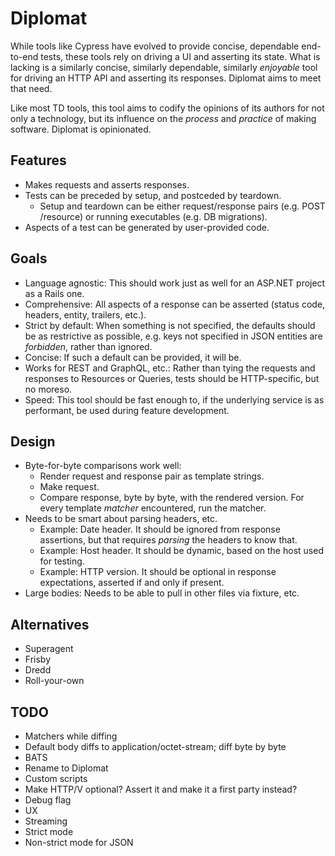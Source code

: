 # Diplomat

While tools like Cypress have evolved to provide concise, dependable end-to-end tests, these tools rely on driving a UI and asserting its state. What is lacking is a similarly concise, similarly dependable, similarly _enjoyable_ tool for driving an HTTP API and asserting its responses. Diplomat aims to meet that need.

Like most TD tools, this tool aims to codify the opinions of its authors for not only a technology, but its influence on the _process_ and _practice_ of making software. Diplomat is opinionated.

## Features

- Makes requests and asserts responses.
- Tests can be preceded by setup, and postceded by teardown.
  - Setup and teardown can be either request/response pairs (e.g. POST /resource) or running executables (e.g. DB migrations).
- Aspects of a test can be generated by user-provided code.

## Goals

- Language agnostic: This should work just as well for an ASP.NET project as a Rails one.
- Comprehensive: All aspects of a response can be asserted (status code, headers, entity, trailers, etc.).
- Strict by default: When something is not specified, the defaults should be as restrictive as possible, e.g. keys not specified in JSON entities are _forbidden_, rather than ignored.
- Concise: If such a default can be provided, it will be.
- Works for REST and GraphQL, etc.: Rather than tying the requests and responses to Resources or Queries, tests should be HTTP-specific, but no moreso.
- Speed: This tool should be fast enough to, if the underlying service is as performant, be used during feature development.

## Design

- Byte-for-byte comparisons work well:
  - Render request and response pair as template strings.
  - Make request.
  - Compare response, byte by byte, with the rendered version. For every template _matcher_ encountered, run the matcher.
- Needs to be smart about parsing headers, etc.
  - Example: Date header. It should be ignored from response assertions, but that requires _parsing_ the headers to know that.
  - Example: Host header. It should be dynamic, based on the host used for testing.
  - Example: HTTP version. It should be optional in response expectations, asserted if and only if present.
- Large bodies: Needs to be able to pull in other files via fixture, etc.

## Alternatives

- Superagent
- Frisby
- Dredd
- Roll-your-own

## TODO

- Matchers while diffing
- Default body diffs to application/octet-stream; diff byte by byte
- BATS
- Rename to Diplomat
- Custom scripts
- Make HTTP/V optional? Assert it and make it a first party instead?
- Debug flag
- UX
- Streaming
- Strict mode
- Non-strict mode for JSON
